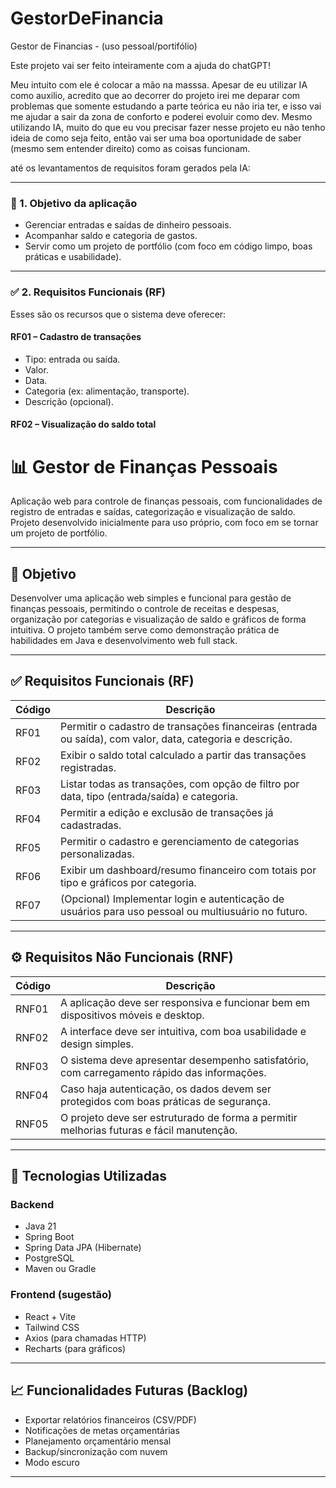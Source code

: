 # GestorDeFinancia
Gestor de Financias - (uso pessoal/portifólio) 

Este projeto vai ser feito inteiramente com a ajuda do chatGPT! 

Meu intuito com ele é colocar a mão na masssa. Apesar de eu utilizar IA como auxilio, acredito que ao decorrer do projeto irei me deparar com problemas que somente estudando a parte teórica eu não iria ter, e isso vai me ajudar a sair da zona de conforto e poderei evoluir como dev. Mesmo utilizando IA, muito do que eu vou precisar fazer nesse projeto eu não tenho ideia de como seja feito, então vai ser uma boa oportunidade de saber (mesmo sem entender direito) como as coisas funcionam. 

até os levantamentos de requisitos foram gerados pela IA:

---

### 🧩 1. Objetivo da aplicação

* Gerenciar entradas e saídas de dinheiro pessoais.
* Acompanhar saldo e categoria de gastos.
* Servir como um projeto de portfólio (com foco em código limpo, boas práticas e usabilidade).

---

### ✅ 2. Requisitos Funcionais (RF)

Esses são os recursos que o sistema deve oferecer:

#### RF01 – Cadastro de transações

* Tipo: entrada ou saída.
* Valor.
* Data.
* Categoria (ex: alimentação, transporte).
* Descrição (opcional).

#### RF02 – Visualização do saldo total

# 📊 Gestor de Finanças Pessoais

Aplicação web para controle de finanças pessoais, com funcionalidades de registro de entradas e saídas, categorização e visualização de saldo. Projeto desenvolvido inicialmente para uso próprio, com foco em se tornar um projeto de portfólio.

---

## 🎯 Objetivo

Desenvolver uma aplicação web simples e funcional para gestão de finanças pessoais, permitindo o controle de receitas e despesas, organização por categorias e visualização de saldo e gráficos de forma intuitiva. O projeto também serve como demonstração prática de habilidades em Java e desenvolvimento web full stack.

---

## ✅ Requisitos Funcionais (RF)

| Código | Descrição |
|--------|-----------|
| RF01 | Permitir o cadastro de transações financeiras (entrada ou saída), com valor, data, categoria e descrição. |
| RF02 | Exibir o saldo total calculado a partir das transações registradas. |
| RF03 | Listar todas as transações, com opção de filtro por data, tipo (entrada/saída) e categoria. |
| RF04 | Permitir a edição e exclusão de transações já cadastradas. |
| RF05 | Permitir o cadastro e gerenciamento de categorias personalizadas. |
| RF06 | Exibir um dashboard/resumo financeiro com totais por tipo e gráficos por categoria. |
| RF07 | (Opcional) Implementar login e autenticação de usuários para uso pessoal ou multiusuário no futuro. |

---

## ⚙️ Requisitos Não Funcionais (RNF)

| Código | Descrição |
|--------|-----------|
| RNF01 | A aplicação deve ser responsiva e funcionar bem em dispositivos móveis e desktop. |
| RNF02 | A interface deve ser intuitiva, com boa usabilidade e design simples. |
| RNF03 | O sistema deve apresentar desempenho satisfatório, com carregamento rápido das informações. |
| RNF04 | Caso haja autenticação, os dados devem ser protegidos com boas práticas de segurança. |
| RNF05 | O projeto deve ser estruturado de forma a permitir melhorias futuras e fácil manutenção. |

---

## 🧱 Tecnologias Utilizadas

### Backend
- Java 21
- Spring Boot
- Spring Data JPA (Hibernate)
- PostgreSQL 
- Maven ou Gradle

### Frontend (sugestão)
- React + Vite
- Tailwind CSS
- Axios (para chamadas HTTP)
- Recharts (para gráficos)

---

## 📈 Funcionalidades Futuras (Backlog)

- Exportar relatórios financeiros (CSV/PDF)
- Notificações de metas orçamentárias
- Planejamento orçamentário mensal
- Backup/sincronização com nuvem
- Modo escuro

---
